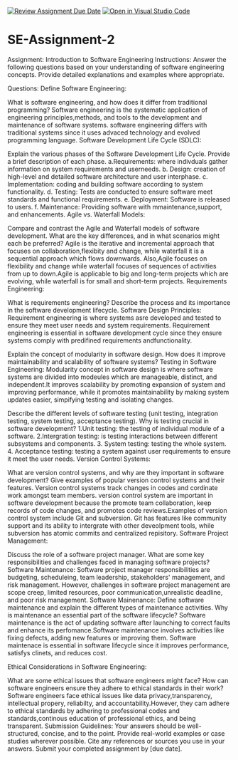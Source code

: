 [![Review Assignment Due Date](https://classroom.github.com/assets/deadline-readme-button-24ddc0f5d75046c5622901739e7c5dd533143b0c8e959d652212380cedb1ea36.svg)](https://classroom.github.com/a/-ucQIGTc)
[![Open in Visual Studio Code](https://classroom.github.com/assets/open-in-vscode-718a45dd9cf7e7f842a935f5ebbe5719a5e09af4491e668f4dbf3b35d5cca122.svg)](https://classroom.github.com/online_ide?assignment_repo_id=15233184&assignment_repo_type=AssignmentRepo)
# SE-Assignment-2
Assignment: Introduction to Software Engineering
Instructions:
Answer the following questions based on your understanding of software engineering concepts. Provide detailed explanations and examples where appropriate.

Questions:
Define Software Engineering:

What is software engineering, and how does it differ from traditional programming?
Software engineering is the systematic application of engineering principles,methods, and tools to the development and maintenance of software systems.
 software engineering differs with traditional systems since it uses advaced technology and evolved programming language.
Software Development Life Cycle (SDLC):

Explain the various phases of the Software Development Life Cycle. Provide a brief description of each phase.
a.Requirements: where indivduals gather information on system requirements and userneeds.
b. Design: creation of high-level and detailed software architecture and user interphase.
c. Implementation: coding and building software according to system functionality.
d. Testing: Tests are conducted to ensure software meet standards and functional requirements.
e. Deployment: Software is released to users.
f. Maintenance: Providing software with mmaintenance,support, and enhancements.
Agile vs. Waterfall Models:

Compare and contrast the Agile and Waterfall models of software development. What are the key differences, and in what scenarios might each be preferred?
Agile is the iterative and incremental approach that focuses on collaboration,flexibity and change, while waterfall it is a sequential approach which flows downwards. Also,Agile focuses on flexibility and change while waterfall focuses of sequences of activities from up to down.Agile is applicable to big and long-term projects which are evolving, while waterfall is for small and short-term projects.
Requirements Engineering:

What is requirements engineering? Describe the process and its importance in the software development lifecycle.
Software Design Principles:
Requirement engineering is where systems asre developed and tested to ensure they meet user needs and system requirements. Requirement engineering is essential in  software development cycle since they ensure systems comply with predifined requirements andfunctionality.

Explain the concept of modularity in software design. How does it improve maintainability and scalability of software systems?
Testing in Software Engineering:
Modularity concept in software design is where  software systems are divided into modeules which are manageable, distinct, and independent.It improves scalability  by promoting expansion of system and improving performance, while it promotes maintainability by making system updates easier, simpifying testing and isolating  changes.

Describe the different levels of software testing (unit testing, integration testing, system testing, acceptance testing). Why is testing crucial in software development?
1.Unit testing: the testing of individual module of a software.
2.Intergration testing: is testing  interactions between different  subsystems and components.
3. System testing: testing the whole system.
4. Acceptance testing: testing a system against user requirements to ensure it meet the user needs. 
Version Control Systems:

What are version control systems, and why are they important in software development? Give examples of popular version control systems and their features.
Version control systems track changes in codes and cordinate work amongst team members.
version control system are important in software development because the promote team collaboration, keep records of code changes, and promotes code reviews.Examples of version control system include Git and subversion. Git has features like  community support and its ability to  intergrate with other deveolpment tools, while subversion has atomic commits and centralized repisitory.
Software Project Management:

Discuss the role of a software project manager. What are some key responsibilities and challenges faced in managing software projects?
Software Maintenance:
Software project manager responsibilities are budgeting, scheduleing, team leadership, stakeholders' management, and risk management. However, challenges in software project management are scope creep, limited resources, poor communication,unrealistic deadline, and poor risk management. 
Software Mainenance:
Define software maintenance and explain the different types of maintenance activities. Why is maintenance an essential part of the software lifecycle?
Software maintenance is the act of updating software after launching to  correct faults and enhance its perfomance.Software maintenance involves activities like fixing defects, adding new features or improving them. Software maintenace is essential in software lifecycle since it improves performance, satisfys clinets, and reduces cost.

Ethical Considerations in Software Engineering:

What are some ethical issues that software engineers might face? How can software engineers ensure they adhere to ethical standards in their work?
Software engineers face ethical issues like data privacy,transparency, intellectual propery, reliabilty, and accountability.However, they cam adhere to ethical standards by adhering to professional codes and standards,continous education of professional ethics, and being transparent.
Submission Guidelines:
Your answers should be well-structured, concise, and to the point.
Provide real-world examples or case studies wherever possible.
Cite any references or sources you use in your answers.
Submit your completed assignment by [due date].
